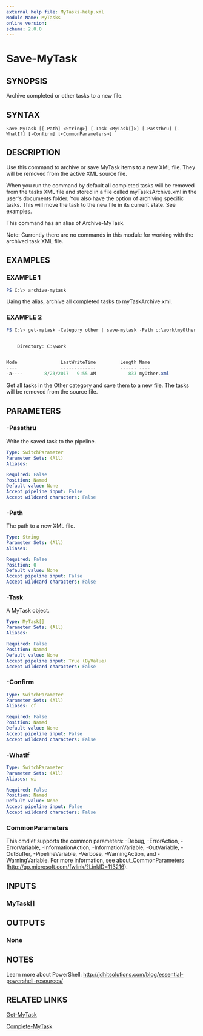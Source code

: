 ```yaml
---
external help file: MyTasks-help.xml
Module Name: MyTasks
online version:
schema: 2.0.0
---
```


# Save-MyTask

## SYNOPSIS

Archive completed or other tasks to a new file.

## SYNTAX

```
Save-MyTask [[-Path] <String>] [-Task <MyTask[]>] [-Passthru] [-WhatIf] [-Confirm] [<CommonParameters>]
```

## DESCRIPTION

Use this command to archive or save MyTask items to a new XML file.  They will be removed from the active XML source file. 

When you run the command by default all completed tasks will be removed from the tasks XML file and stored in a file called myTasksArchive.xml in the user's documents folder. You also have the option of archiving specific tasks. This will move the task to the new file in its current state. See examples.

This command has an alias of Archive-MyTask.

Note: Currently there are no commands in this module for working with the archived task XML file.

## EXAMPLES

### EXAMPLE 1

```powershell
PS C:\> archive-mytask
```

Uaing the alias, archive all completed tasks to myTaskArchive.xml.

### EXAMPLE 2

```powershell
PS C:\> get-mytask -Category other | save-mytask -Path c:\work\myOther.xml -Passthru


    Directory: C:\work


Mode                LastWriteTime         Length Name
----                -------------         ------ ----
-a----        8/23/2017   9:55 AM            833 myOther.xml
```

Get all tasks in the Other category and save them to a new file. The tasks will be removed from the source file.

## PARAMETERS

### -Passthru

Write the saved task to the pipeline.

```yaml
Type: SwitchParameter
Parameter Sets: (All)
Aliases:

Required: False
Position: Named
Default value: None
Accept pipeline input: False
Accept wildcard characters: False
```

### -Path

The path to a new XML file.

```yaml
Type: String
Parameter Sets: (All)
Aliases:

Required: False
Position: 0
Default value: None
Accept pipeline input: False
Accept wildcard characters: False
```

### -Task

A MyTask object.

```yaml
Type: MyTask[]
Parameter Sets: (All)
Aliases:

Required: False
Position: Named
Default value: None
Accept pipeline input: True (ByValue)
Accept wildcard characters: False
```

### -Confirm

```yaml
Type: SwitchParameter
Parameter Sets: (All)
Aliases: cf

Required: False
Position: Named
Default value: None
Accept pipeline input: False
Accept wildcard characters: False
```

### -WhatIf

```yaml
Type: SwitchParameter
Parameter Sets: (All)
Aliases: wi

Required: False
Position: Named
Default value: None
Accept pipeline input: False
Accept wildcard characters: False
```

### CommonParameters

This cmdlet supports the common parameters: -Debug, -ErrorAction, -ErrorVariable, -InformationAction, -InformationVariable, -OutVariable, -OutBuffer, -PipelineVariable, -Verbose, -WarningAction, and -WarningVariable. For more information, see about_CommonParameters (http://go.microsoft.com/fwlink/?LinkID=113216).

## INPUTS

### MyTask[]

## OUTPUTS

### None

## NOTES

Learn more about PowerShell:
http://jdhitsolutions.com/blog/essential-powershell-resources/

## RELATED LINKS

[Get-MyTask]()

[Complete-MyTask]()
